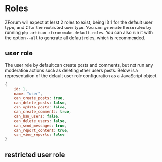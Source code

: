 # Roles

ZForum will expect at least 2 roles to exist, being ID 1 for the default user type, and 2 for the restricted user type. You can generate these roles by 
running `php artisan zforum:make-default-roles`. You can also run it with the option `--all` to generate all default roles, which is recommended.

## user role

The user role by default can create posts and comments, but not run any moderation actions such as deleting other users posts. Below is a representation of the default user role configuration as a JavaScript object.

```js
{
    id: 1,
    name: "user",
    can_create_posts: true,
    can_delete_posts: false,
    can_update_posts: false,
    can_create_comments: true,
    can_ban_users: false,
    can_delete_users: false,
    can_send_messages: true,
    can_report_content: true,
    can_view_reports: false
}
```

## restricted user role

